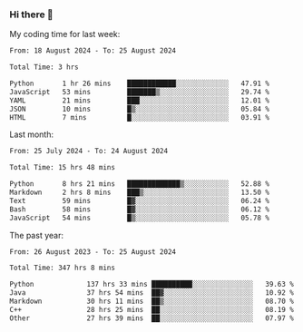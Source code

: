 ### Hi there 👋

My coding time for last week:

<!--START_SECTION:week-->

```txt
From: 18 August 2024 - To: 25 August 2024

Total Time: 3 hrs

Python       1 hr 26 mins    ████████████░░░░░░░░░░░░░   47.91 %
JavaScript   53 mins         ███████▒░░░░░░░░░░░░░░░░░   29.74 %
YAML         21 mins         ███░░░░░░░░░░░░░░░░░░░░░░   12.01 %
JSON         10 mins         █▒░░░░░░░░░░░░░░░░░░░░░░░   05.84 %
HTML         7 mins          █░░░░░░░░░░░░░░░░░░░░░░░░   03.91 %
```

<!--END_SECTION:week-->

Last month:

<!--START_SECTION:month-->

```txt
From: 25 July 2024 - To: 24 August 2024

Total Time: 15 hrs 48 mins

Python       8 hrs 21 mins   █████████████▒░░░░░░░░░░░   52.88 %
Markdown     2 hrs 8 mins    ███▒░░░░░░░░░░░░░░░░░░░░░   13.50 %
Text         59 mins         █▓░░░░░░░░░░░░░░░░░░░░░░░   06.24 %
Bash         58 mins         █▓░░░░░░░░░░░░░░░░░░░░░░░   06.12 %
JavaScript   54 mins         █▒░░░░░░░░░░░░░░░░░░░░░░░   05.78 %
```

<!--END_SECTION:month-->

The past year:

<!--START_SECTION:year-->

```txt
From: 26 August 2023 - To: 25 August 2024

Total Time: 347 hrs 8 mins

Python             137 hrs 33 mins ██████████░░░░░░░░░░░░░░░   39.63 %
Java               37 hrs 54 mins  ██▓░░░░░░░░░░░░░░░░░░░░░░   10.92 %
Markdown           30 hrs 11 mins  ██▒░░░░░░░░░░░░░░░░░░░░░░   08.70 %
C++                28 hrs 25 mins  ██░░░░░░░░░░░░░░░░░░░░░░░   08.19 %
Other              27 hrs 39 mins  ██░░░░░░░░░░░░░░░░░░░░░░░   07.97 %
```

<!--END_SECTION:year-->
